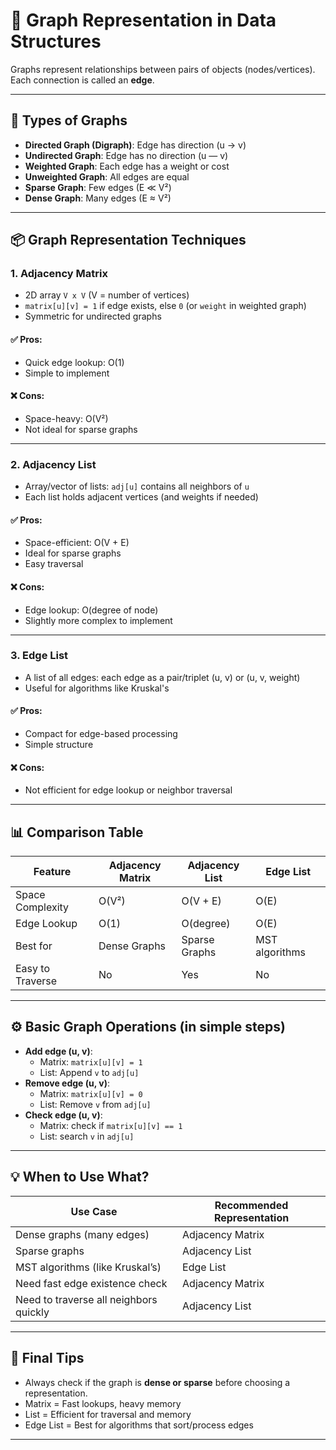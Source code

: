 # 📘 Graph Representation in Data Structures

Graphs represent relationships between pairs of objects (nodes/vertices).  
Each connection is called an **edge**.

---

## 🔰 Types of Graphs

- **Directed Graph (Digraph)**: Edge has direction (u → v)
- **Undirected Graph**: Edge has no direction (u — v)
- **Weighted Graph**: Each edge has a weight or cost
- **Unweighted Graph**: All edges are equal
- **Sparse Graph**: Few edges (E ≪ V²)
- **Dense Graph**: Many edges (E ≈ V²)

---

## 📦 Graph Representation Techniques

### 1. **Adjacency Matrix**

- 2D array `V x V` (V = number of vertices)
- `matrix[u][v] = 1` if edge exists, else `0` (or `weight` in weighted graph)
- Symmetric for undirected graphs

#### ✅ Pros:
- Quick edge lookup: O(1)
- Simple to implement

#### ❌ Cons:
- Space-heavy: O(V²)
- Not ideal for sparse graphs

---

### 2. **Adjacency List**

- Array/vector of lists: `adj[u]` contains all neighbors of `u`
- Each list holds adjacent vertices (and weights if needed)

#### ✅ Pros:
- Space-efficient: O(V + E)
- Ideal for sparse graphs
- Easy traversal

#### ❌ Cons:
- Edge lookup: O(degree of node)
- Slightly more complex to implement

---

### 3. **Edge List**

- A list of all edges: each edge as a pair/triplet (u, v) or (u, v, weight)
- Useful for algorithms like Kruskal's

#### ✅ Pros:
- Compact for edge-based processing
- Simple structure

#### ❌ Cons:
- Not efficient for edge lookup or neighbor traversal

---

## 📊 Comparison Table

| Feature            | Adjacency Matrix | Adjacency List | Edge List     |
|--------------------|------------------|----------------|---------------|
| Space Complexity   | O(V²)            | O(V + E)       | O(E)          |
| Edge Lookup        | O(1)             | O(degree)      | O(E)          |
| Best for           | Dense Graphs     | Sparse Graphs  | MST algorithms|
| Easy to Traverse   | No               | Yes            | No            |

---

## ⚙️ Basic Graph Operations (in simple steps)

- **Add edge (u, v)**:
  - Matrix: `matrix[u][v] = 1`
  - List: Append `v` to `adj[u]`
- **Remove edge (u, v)**:
  - Matrix: `matrix[u][v] = 0`
  - List: Remove `v` from `adj[u]`
- **Check edge (u, v)**:
  - Matrix: check if `matrix[u][v] == 1`
  - List: search `v` in `adj[u]`

---

## 💡 When to Use What?

| Use Case                                | Recommended Representation |
|-----------------------------------------|-----------------------------|
| Dense graphs (many edges)               | Adjacency Matrix            |
| Sparse graphs                           | Adjacency List              |
| MST algorithms (like Kruskal’s)         | Edge List                   |
| Need fast edge existence check          | Adjacency Matrix            |
| Need to traverse all neighbors quickly  | Adjacency List              |

---

## 🧠 Final Tips

- Always check if the graph is **dense or sparse** before choosing a representation.
- Matrix = Fast lookups, heavy memory  
- List = Efficient for traversal and memory  
- Edge List = Best for algorithms that sort/process edges

---
